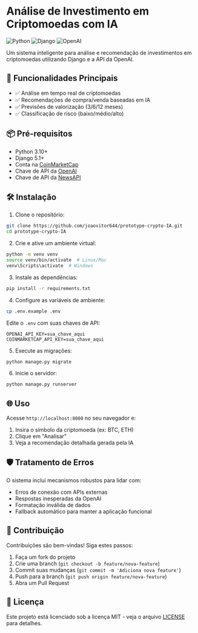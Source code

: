 # Análise de Investimento em Criptomoedas com IA

![Python](https://img.shields.io/badge/Python-3.10+-blue.svg)
![Django](https://img.shields.io/badge/Django-5.1-green.svg)
![OpenAI](https://img.shields.io/badge/OpenAI-API-brightgreen.svg)

Um sistema inteligente para análise e recomendação de investimentos em criptomoedas utilizando Django e a API da OpenAI.

## 🚀 Funcionalidades Principais

- ✅ Análise em tempo real de criptomoedas
- ✅ Recomendações de compra/venda baseadas em IA
- ✅ Previsões de valorização (3/6/12 meses)
- ✅ Classificação de risco (baixo/médio/alto)


## 📦 Pré-requisitos

- Python 3.10+
- Django 5.1+
- Conta na [CoinMarketCap](https://coinmarketcap.com/api/)
- Chave de API da [OpenAI](https://platform.openai.com/)
- Chave de API da [NewsAPI](https://newsapi.org/)

## 🛠️ Instalação

1. Clone o repositório:
```bash
git clone https://github.com/joaovitor644/prototype-crypto-IA.git
cd prototype-crypto-IA
```

2. Crie e ative um ambiente virtual:
```bash
python -m venv venv
source venv/bin/activate  # Linux/Mac
venv\Scripts\activate  # Windows
```

3. Instale as dependências:
```bash
pip install -r requirements.txt
```

4. Configure as variáveis de ambiente:
```bash
cp .env.example .env
```
Edite o `.env` com suas chaves de API:
```
OPENAI_API_KEY=sua_chave_aqui
COINMARKETCAP_API_KEY=sua_chave_aqui
```

5. Execute as migrações:
```bash
python manage.py migrate
```

6. Inicie o servidor:
```bash
python manage.py runserver
```

## 🌐 Uso

Acesse `http://localhost:8000` no seu navegador e:

1. Insira o símbolo da criptomoeda (ex: BTC, ETH)
2. Clique em "Analisar"
3. Veja a recomendação detalhada gerada pela IA

## 🛡️ Tratamento de Erros

O sistema inclui mecanismos robustos para lidar com:
- Erros de conexão com APIs externas
- Respostas inesperadas da OpenAI
- Formatação inválida de dados
- Fallback automático para manter a aplicação funcional

## 🤝 Contribuição

Contribuições são bem-vindas! Siga estes passos:

1. Faça um fork do projeto
2. Crie uma branch (`git checkout -b feature/nova-feature`)
3. Commit suas mudanças (`git commit -m 'Adiciona nova feature'`)
4. Push para a branch (`git push origin feature/nova-feature`)
5. Abra um Pull Request

## 📄 Licença

Este projeto está licenciado sob a licença MIT - veja o arquivo [LICENSE](LICENSE) para detalhes.

